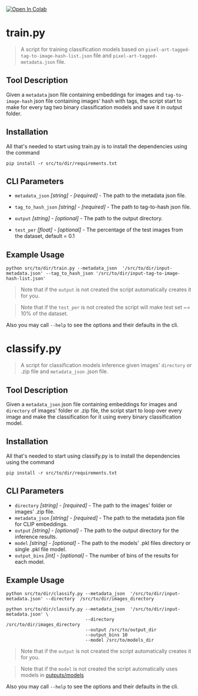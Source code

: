[![Open In Colab](https://colab.research.google.com/assets/colab-badge.svg)](https://colab.research.google.com/github/kk-digital/image-tagging-tools/blob/main/jupyter-notebook-example.ipynb)


# train.py
> A script for training classification models based on `pixel-art-tagged-tag-to-image-hash-list.json` file and `pixel-art-tagged-metadata.json` file.

## Tool Description

Given a `metadata` json file containing embeddings for images and `tag-to-image-hash` json file containing images' hash with tags, the script start to make for every tag two binary classification models and save it in output folder.

## Installation
All that's needed to start using train.py is to install the dependencies using the command
```
pip install -r src/to/dir/requirements.txt
```

## CLI Parameters


* `metadata_json` _[string]_ - _[required]_ - The path to the metadata json file. 
* `tag_to_hash_json` _[string]_ - _[required]_ - The path to tag-to-hash json file. 

* `output` _[string]_ - _[optional]_ - The path to the output directory.
* `test_per` _[float]_ - _[optional]_ - The percentage of the test images from the dataset, default = 0.1 

## Example Usage

```
python src/to/dir/train.py --metadata_json  '/src/to/dir/input-metadata.json' --tag_to_hash_json '/src/to/dir/input-tag-to-image-hash-list.json'
```

> Note that if the `output` is not created the script automatically creates it for you. 


> Note that if the `test_per` is not created the script will make test set ~= 10% of the dataset.

Also you may call `--help` to see the options and their defaults in the cli. 


# classify.py
> A script for classification models inference given images' `directory` or .zip file and `metadata_json` .json file.

## Tool Description

Given a `metadata_json` json file containing embeddings for images and `directory` of images' folder or .zip file, the script start to loop over every image and make the classification for it using every binary classification model.

## Installation
All that's needed to start using classify.py is to install the dependencies using the command
```
pip install -r src/to/dir/requirements.txt
```


## CLI Parameters

* `directory` _[string]_ - _[required]_ - The path to the images' folder or images' .zip file. 
* `metadata_json` _[string]_ - _[required]_ - The path to the metadata json file for CLIP embeddings. 
* `output` _[string]_ - _[optional]_ - The path to the output directory for the inference results. 
* `model` _[string]_ - _[optional]_ - The path to the models' .pkl files directory or single .pkl file model.
* `output_bins` _[int]_ - _[optional]_ -  The number of bins of the results for each model.

## Example Usage

```
python src/to/dir/classify.py --metadata_json  '/src/to/dir/input-metadata.json' --directory  /src/to/dir/images_directory 
```

```
python src/to/dir/classify.py --metadata_json  '/src/to/dir/input-metadata.json' \
                              --directory  /src/to/dir/images_directory 
                              --output /src/to/output_dir
                              --output_bins 10
                              --model /src/to/models_dir
```



> Note that if the `output` is not created the script automatically creates it for you. 

> Note that if the `model` is not created the script automatically uses models in [outputs/models](outputs/models/)

Also you may call `--help` to see the options and their defaults in the cli. 



